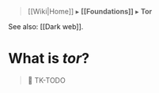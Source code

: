 > [[Wiki|Home]] ▸ **[[Foundations]]** ▸ **Tor**

See also: [[Dark web]].

# What is _tor_?

> :construction: TK-TODO